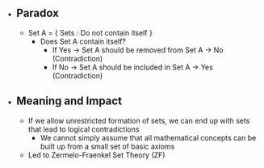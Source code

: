 - ## Paradox
	- Set A = { Sets : Do not contain itself }
		- Does Set A contain itself?
			- If Yes -> Set A should be removed from Set A -> No (Contradiction)
			- If No -> Set A should be included in Set A -> Yes (Contradiction)
- ## Meaning and Impact
	- If we allow unrestricted formation of sets, we can end up with sets that lead to logical contradictions
		- We cannot simply assume that all mathematical concepts can be built up from a small set of basic axioms
	- Led to Zermelo-Fraenkel Set Theory (ZF)